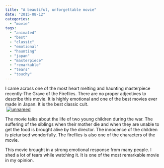 ```yaml
---
title: "A beautiful, unforgettable movie"
date: "2015-08-12"
categories: 
  - "movie"
tags: 
  - "animated"
  - "best"
  - "classic"
  - "emotional"
  - "haunting"
  - "japan"
  - "masterpiece"
  - "remarkable"
  - "tears"
  - "touchy"
---
```


I came across one of the most heart melting and haunting masterpiece recently-The Grave of the Fireflies. There are no proper adjectives to describe this movie. It is highly emotional and one of the best movies ever made in Japan. It is the best classic cult.  
 [![unnamed](images/unnamed.jpg)](https://www.calmwriter.com/wp-content/uploads/2015/08/unnamed.jpg)

The movie talks about the life of two young children during the war. The suffering of the siblings when their mother die and when they are unable to get the food is brought alive by the director. The innocence of the children is picturised wonderfully. The fireflies is also one of the characters of the movie.

This movie brought in a strong emotional response from many people. I shed a lot of tears while watching it. It is one of the most remarkable movie in my opinion.
